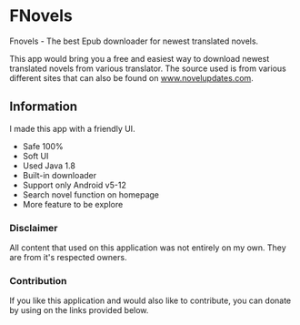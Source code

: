 # FNovels
Fnovels - The best Epub downloader for newest translated novels. 

This app would bring you a free and easiest way to download newest translated novels from various translator.
The source used is from various different sites that can also be found on www.novelupdates.com.

## Information
I made this app with a friendly UI. 

- Safe 100%
- Soft UI
- Used Java 1.8
- Built-in downloader
- Support only Android v5-12
- Search novel function on homepage
- More feature to be explore

### Disclaimer
All content that used on this application was not entirely on my own. They are from it's respected owners.

### Contribution
If you like this application and would also like to contribute, you can donate by using on the links provided below. 
